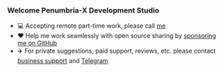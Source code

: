  ### Welcome Penumbria-X Development Studio

- 💻 Accepting remote part-time work, please call [me](mailto:gngppz@gmail.com)
- ❤️ Help me work seamlessly with open source sharing by [sponsoring me on GitHub](https://github.com/penumbra-x/.github/blob/main/profile/SPONSOR.md)
- ✈️ For private suggestions, paid support, reviews, etc. please contact [business support](mailto:gngppz@gmail.com) and [Telegram](https://t.me/djbcde)
